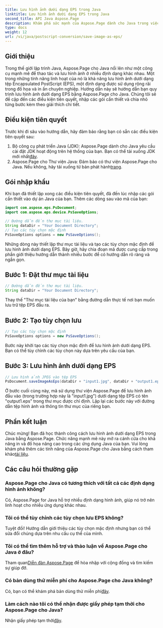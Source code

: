 ```yaml
---
title: Lưu hình ảnh dưới dạng EPS trong Java
linktitle: Lưu hình ảnh dưới dạng EPS trong Java
second_title: API Java Aspose.Page
description: Khám phá sức mạnh của Aspose.Page dành cho Java trong việc lưu hình ảnh dưới dạng EPS một cách dễ dàng. Tăng cường khả năng đồ họa và in ấn của bạn với thư viện Java linh hoạt này.
type: docs
weight: 12
url: /vi/java/postscript-conversion/save-image-as-eps/
---
```

## Giới thiệu
Trong thế giới lập trình Java, Aspose.Page cho Java nổi lên như một công cụ mạnh mẽ để thao tác và lưu hình ảnh ở nhiều định dạng khác nhau. Một trong những tính năng linh hoạt của nó là khả năng lưu hình ảnh dưới dạng tệp Encapsulated PostScript (EPS), một định dạng được sử dụng rộng rãi trong đồ họa và in ấn chuyên nghiệp.
Hướng dẫn này sẽ hướng dẫn bạn quy trình lưu hình ảnh dưới dạng EPS bằng Aspose.Page cho Java. Chúng tôi sẽ đề cập đến các điều kiện tiên quyết, nhập các gói cần thiết và chia nhỏ từng bước kèm theo giải thích chi tiết.
## Điều kiện tiên quyết
Trước khi đi sâu vào hướng dẫn, hãy đảm bảo rằng bạn có sẵn các điều kiện tiên quyết sau:
1.  Bộ công cụ phát triển Java (JDK): Aspose.Page dành cho Java yêu cầu cài đặt JDK hoạt động trên hệ thống của bạn. Bạn có thể tải xuống JDK mới nhất[đây](https://www.oracle.com/java/technologies/javase-downloads.html).
2.  Aspose.Page cho Thư viện Java: Đảm bảo có thư viện Aspose.Page cho Java. Nếu không, hãy tải xuống từ bản phát hành[trang](https://releases.aspose.com/page/java/).
## Gói nhập khẩu
Khi bạn đã thiết lập xong các điều kiện tiên quyết, đã đến lúc nhập các gói cần thiết vào dự án Java của bạn. Thêm các dòng sau vào mã của bạn:
```java
import com.aspose.eps.PsDocument;
import com.aspose.eps.device.PsSaveOptions;

// Đường dẫn đến thư mục tài liệu.
String dataDir = "Your Document Directory";
// Tạo các tùy chọn mặc định
PsSaveOptions options = new PsSaveOptions();
```
Những dòng này thiết lập thư mục tài liệu và tạo các tùy chọn mặc định để lưu hình ảnh dưới dạng EPS.
Bây giờ, hãy chia đoạn mã được cung cấp trong phần giới thiệu hướng dẫn thành nhiều bước để có hướng dẫn rõ ràng và ngắn gọn.
## Bước 1: Đặt thư mục tài liệu
```java
// Đường dẫn đến thư mục tài liệu.
String dataDir = "Your Document Directory";
```
Thay thế "Thư mục tài liệu của bạn" bằng đường dẫn thực tế nơi bạn muốn lưu trữ tệp EPS đầu ra.
## Bước 2: Tạo tùy chọn lưu
```java
// Tạo các tùy chọn mặc định
PsSaveOptions options = new PsSaveOptions();
```
Bước này khởi tạo các tùy chọn mặc định để lưu hình ảnh dưới dạng EPS. Bạn có thể tùy chỉnh các tùy chọn này dựa trên yêu cầu của bạn.
## Bước 3: Lưu hình ảnh dưới dạng EPS
```java
// Lưu hình ảnh JPEG vào tệp EPS
PsDocument.saveImageAsEps(dataDir + "input1.jpg", dataDir + "output1.eps", options);
```
Ở bước cuối cùng này, mã sử dụng thư viện Aspose.Page để lưu hình ảnh đầu vào (trong trường hợp này là "input1.jpg") dưới dạng tệp EPS có tên "output1.eps" trong thư mục được chỉ định.
Lặp lại các bước này với đường dẫn tệp hình ảnh và thông tin thư mục của riêng bạn.
## Phần kết luận
Chúc mừng! Bạn đã học thành công cách lưu hình ảnh dưới dạng EPS trong Java bằng Aspose.Page. Chức năng mạnh mẽ này mở ra cánh cửa cho khả năng in và đồ họa nâng cao trong các ứng dụng Java của bạn.
 Vui lòng khám phá thêm các tính năng của Aspose.Page cho Java bằng cách tham khảo[tài liệu](https://reference.aspose.com/page/java/).
## Các câu hỏi thường gặp
### Aspose.Page cho Java có tương thích với tất cả các định dạng hình ảnh không?
Có, Aspose.Page for Java hỗ trợ nhiều định dạng hình ảnh, giúp nó trở nên linh hoạt cho nhiều ứng dụng khác nhau.
### Tôi có thể tùy chỉnh các tùy chọn lưu EPS không?
Tuyệt đối! Hướng dẫn giới thiệu các tùy chọn mặc định nhưng bạn có thể sửa đổi chúng dựa trên nhu cầu cụ thể của mình.
### Tôi có thể tìm thêm hỗ trợ và thảo luận về Aspose.Page cho Java ở đâu?
 Tham quan[Diễn đàn Aspose.Page](https://forum.aspose.com/c/page/39) để hòa nhập với cộng đồng và tìm kiếm sự giúp đỡ.
### Có bản dùng thử miễn phí cho Aspose.Page cho Java không?
 Có, bạn có thể khám phá bản dùng thử miễn phí[đây](https://releases.aspose.com/).
### Làm cách nào tôi có thể nhận được giấy phép tạm thời cho Aspose.Page cho Java?
 Nhận giấy phép tạm thời[đây](https://purchase.aspose.com/temporary-license/).